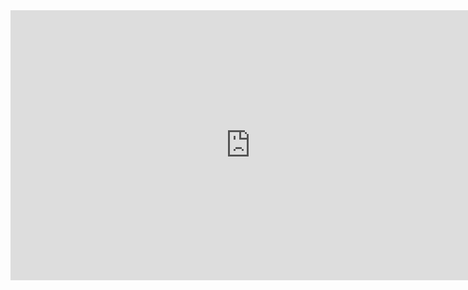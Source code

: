 <iframe width="768" height="432" src="https://miro.com/app/live-embed/o9J_lkfo9HQ=/?moveToViewport=-4768,-4119,8263,5916" frameBorder="0" scrolling="no" allowFullScreen></iframe>